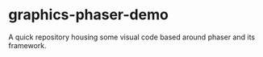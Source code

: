 # graphics-phaser-demo
A quick repository housing some visual code based around phaser and its framework.  
